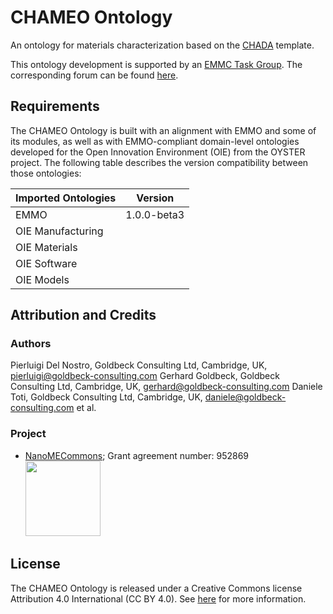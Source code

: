 # CHAMEO Ontology
An ontology for materials characterization based on the [CHADA](https://www.sciencedirect.com/science/article/pii/S235249281930087X?via%3Dihub) template.

This ontology development is supported by an [EMMC Task Group](https://emmc.eu/focus-areas/interoperability/tg2-5/). The corresponding forum can be found [here](https://emmc.eu/forum?view=topic&id=154).

## Requirements

The CHAMEO Ontology is built with an alignment with EMMO and some of its modules, as well as with EMMO-compliant domain-level ontologies developed for the Open Innovation Environment (OIE) from the OYSTER project. The following table describes the version compatibility between those ontologies:

| Imported Ontologies | Version           |
| ------------------- | ----------------- |
| EMMO                | 1.0.0-beta3       |
| OIE Manufacturing   |                   |
| OIE Materials       |                   |
| OIE Software        |                   |
| OIE Models          |                   |

## Attribution and Credits

### Authors
Pierluigi Del Nostro, Goldbeck Consulting Ltd, Cambridge, UK, pierluigi@goldbeck-consulting.com
Gerhard Goldbeck, Goldbeck Consulting Ltd, Cambridge, UK, gerhard@goldbeck-consulting.com
Daniele Toti, Goldbeck Consulting Ltd, Cambridge, UK, daniele@goldbeck-consulting.com
et al.

### Project
- [NanoMECommons](https://www.nanomecommons.net/); Grant agreement number: 952869 <img src="https://www.nanomecommons.net/wp-content/uploads/2021/04/web-logo2-1.jpg"  width="120">

## License

The CHAMEO Ontology is released under a Creative Commons license Attribution 4.0 International (CC BY 4.0). See [here](https://creativecommons.org/licenses/by/4.0/legalcode) for more information.
